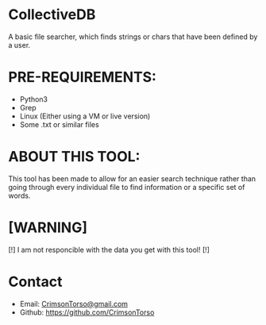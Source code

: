 # CollectiveDB
A basic file searcher, which finds strings or chars that have been defined by a user. 

# PRE-REQUIREMENTS:

* Python3
* Grep
* Linux (Either using a VM or live version)
* Some .txt or similar files

# ABOUT THIS TOOL:

This tool has been made to allow for an easier search technique rather than going through every individual file to find
information or a specific set of words.

# [WARNING]

[!] I am not responcible with the data you get with this tool! [!]

# Contact

* Email: CrimsonTorso@gmail.com
* Github: https://github.com/CrimsonTorso
